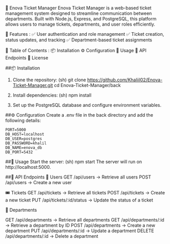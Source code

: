🚀 Enova Ticket Manager
  Enova Ticket Manager is a web-based ticket management system designed to streamline communication between departments. Built with Node.js, Express, and PostgreSQL, this platform allows users to manage tickets, departments, and user roles efficiently.

📌 Features :
  ✅ User authentication and role management
  ✅ Ticket creation, status updates, and tracking
  ✅ Department-based ticket assignments

📂 Table of Contents :
  📦 Installation
  ⚙️ Configuration
  🚀 Usage
  📡 API Endpoints
  📝 License
  
##📦 Installation
  1. Clone the repository:
    (sh)
    git clone https://github.com/Khaliil02/Enova-Ticket-Manager.git
    cd Enova-Ticket-Manager/back

  2. Install dependencies:
    (sh)
    npm install

  3. Set up the PostgreSQL database and configure environment variables.
  
##⚙️ Configuration
  Create a .env file in the back directory and add the following details:

    PORT=5000
    DB_HOST=localhost
    DB_USER=postgres
    DB_PASSWORD=khalil
    DB_NAME=enova_db
    DB_PORT=5432

##🚀 Usage
  Start the server:
    (sh)
    npm start
    The server will run on http://localhost:5000.

##📡 API Endpoints
👤 Users
  GET /api/users → Retrieve all users
  POST /api/users → Create a new user
  
🎟️ Tickets
  GET /api/tickets → Retrieve all tickets
  POST /api/tickets → Create a new ticket
  PUT /api/tickets/:id/status → Update the status of a ticket
  
🏢 Departments

  GET /api/departments → Retrieve all departments
  GET /api/departments/:id → Retrieve a department by ID
  POST /api/departments → Create a new department
  PUT /api/departments/:id → Update a department
  DELETE /api/departments/:id → Delete a department

